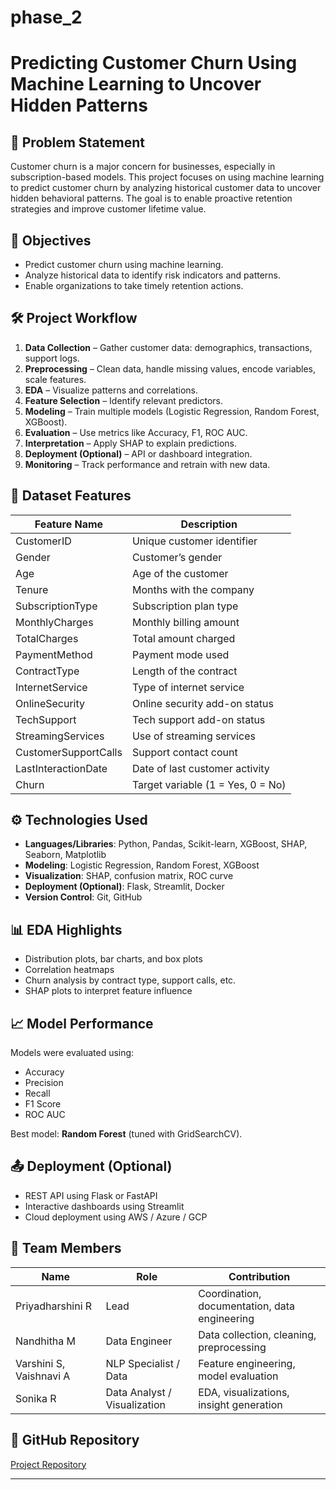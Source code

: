 # phase_2

# Predicting Customer Churn Using Machine Learning to Uncover Hidden Patterns

## 📌 Problem Statement

Customer churn is a major concern for businesses, especially in subscription-based models. This project focuses on using machine learning to predict customer churn by analyzing historical customer data to uncover hidden behavioral patterns. The goal is to enable proactive retention strategies and improve customer lifetime value.

## 🎯 Objectives

- Predict customer churn using machine learning.
- Analyze historical data to identify risk indicators and patterns.
- Enable organizations to take timely retention actions.

## 🛠️ Project Workflow

1. **Data Collection** – Gather customer data: demographics, transactions, support logs.
2. **Preprocessing** – Clean data, handle missing values, encode variables, scale features.
3. **EDA** – Visualize patterns and correlations.
4. **Feature Selection** – Identify relevant predictors.
5. **Modeling** – Train multiple models (Logistic Regression, Random Forest, XGBoost).
6. **Evaluation** – Use metrics like Accuracy, F1, ROC AUC.
7. **Interpretation** – Apply SHAP to explain predictions.
8. **Deployment (Optional)** – API or dashboard integration.
9. **Monitoring** – Track performance and retrain with new data.

## 🧾 Dataset Features

| Feature Name            | Description                                      |
|-------------------------|--------------------------------------------------|
| CustomerID              | Unique customer identifier                       |
| Gender                  | Customer’s gender                                |
| Age                     | Age of the customer                              |
| Tenure                  | Months with the company                          |
| SubscriptionType        | Subscription plan type                           |
| MonthlyCharges          | Monthly billing amount                           |
| TotalCharges            | Total amount charged                             |
| PaymentMethod           | Payment mode used                                |
| ContractType            | Length of the contract                           |
| InternetService         | Type of internet service                         |
| OnlineSecurity          | Online security add-on status                    |
| TechSupport             | Tech support add-on status                       |
| StreamingServices       | Use of streaming services                        |
| CustomerSupportCalls    | Support contact count                            |
| LastInteractionDate     | Date of last customer activity                   |
| Churn                   | Target variable (1 = Yes, 0 = No)                |

## ⚙️ Technologies Used

- **Languages/Libraries**: Python, Pandas, Scikit-learn, XGBoost, SHAP, Seaborn, Matplotlib
- **Modeling**: Logistic Regression, Random Forest, XGBoost
- **Visualization**: SHAP, confusion matrix, ROC curve
- **Deployment (Optional)**: Flask, Streamlit, Docker
- **Version Control**: Git, GitHub

## 📊 EDA Highlights

- Distribution plots, bar charts, and box plots
- Correlation heatmaps
- Churn analysis by contract type, support calls, etc.
- SHAP plots to interpret feature influence

## 📈 Model Performance

Models were evaluated using:

- Accuracy
- Precision
- Recall
- F1 Score
- ROC AUC

Best model: **Random Forest** (tuned with GridSearchCV).

## 📤 Deployment (Optional)

- REST API using Flask or FastAPI
- Interactive dashboards using Streamlit
- Cloud deployment using AWS / Azure / GCP

## 👥 Team Members

| Name            | Role                          | Contribution                                  |
|-----------------|-------------------------------|-----------------------------------------------|
| Priyadharshini R | Lead                          | Coordination, documentation, data engineering |
| Nandhitha M      | Data Engineer                 | Data collection, cleaning, preprocessing       |
| Varshini S, Vaishnavi A | NLP Specialist / Data         | Feature engineering, model evaluation         |
| Sonika R         | Data Analyst / Visualization  | EDA, visualizations, insight generation        |

## 🔗 GitHub Repository

[Project Repository]()

---

